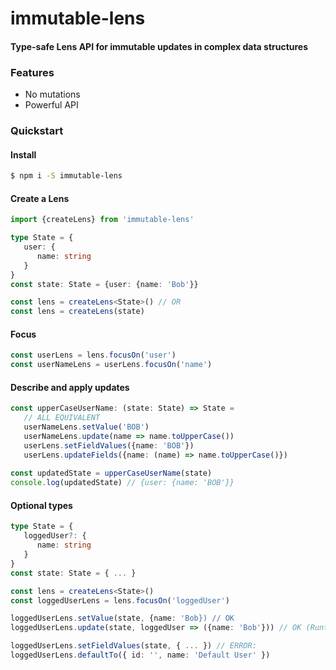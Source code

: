 # immutable-lens

#### Type-safe Lens API for immutable updates in complex data structures

### Features
 - No mutations
 - Powerful API

### Quickstart

#### Install
```sh
$ npm i -S immutable-lens
```

#### Create a Lens
```ts
import {createLens} from 'immutable-lens'

type State = {
   user: {
      name: string
   }
}
const state: State = {user: {name: 'Bob'}}

const lens = createLens<State>() // OR
const lens = createLens(state)
```

#### Focus
```ts
const userLens = lens.focusOn('user')
const userNameLens = userLens.focusOn('name')
```

#### Describe and apply updates
```ts
const upperCaseUserName: (state: State) => State = 
   // ALL EQUIVALENT
   userNameLens.setValue('BOB')
   userNameLens.update(name => name.toUpperCase())
   userLens.setFieldValues({name: 'BOB'})
   userLens.updateFields({name: (name) => name.toUpperCase()})
   
const updatedState = upperCaseUserName(state) 
console.log(updatedState) // {user: {name: 'BOB'}}
```

#### Optional types
```ts
type State = {
   loggedUser?: {
      name: string
   }
}
const state: State = { ... }

const lens = createLens<State>()
const loggedUserLens = lens.focusOn('loggedUser')

loggedUserLens.setValue(state, {name: 'Bob}) // OK
loggedUserLens.update(state, loggedUser => ({name: 'Bob'})) // OK (Runtime error if loggedUser udefined)

loggedUserLens.setFieldValues(state, { ... }) // ERROR: 
loggedUserLens.defaultTo({ id: '', name: 'Default User' })
```


